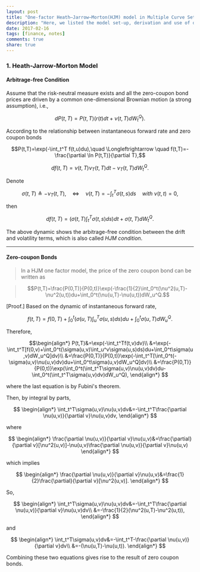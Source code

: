 ```yaml
---
layout: post
title: "One-factor Heath–Jarrow–Morton(HJM) model in Multiple Curve Setting"
description: "Here, we listed the model set-up, derivation and use of derivatives pricing in the setting of multiple curves. The pricing methodology includes pricing caplet/floorlet, European swaption, Bermudan swaption, CMS."
date: 2017-02-16
tags: [finance, notes]
comments: true
share: true
---
```


### 1. Heath-Jarrow-Morton Model


#### Arbitrage-free Condition

Assume that the risk-neutral measure exists and all the zero-coupon bond prices are driven by a common one-dimensional Brownian motion (a strong assumption), i.e.,

$$dP(t,T)=P(t,T)(r(t)dt+\nu(t,T)dW_t^Q).$$

According to the relationship between instantaneous forward rate and zero coupon bonds

$$P(t,T)=\exp(-\int_t^T f(t,u)du),\quad \Longleftrightarrow \quad f(t,T)=-\frac{\partial \ln P(t,T)}{\partial T},$$

$$df(t,T)=\nu(t,T)\nu_T(t,T)dt-\nu_T(t,T)dW_t^Q.$$

Denote 

$$\sigma(t,T)\triangleq -\nu_T(t,T),\quad \Longleftrightarrow \quad \nu(t,T)=-\int_t^T\sigma(t,s)ds \quad\textit{with } \nu(t,t)=0,$$

then

$$df(t,T)=(\sigma(t,T)\int_t^T \sigma(t,s)ds)dt+\sigma(t,T)dW_t^Q.$$

The above dynamic shows the arbitrage-free condition between the drift and volatility terms, which is also called *HJM condition*.

---
#### Zero-coupon Bonds

> In a HJM one factor model, the price of the zero coupon bond can be written as

> $$P(t,T)=\frac{P(0,T)}{P(0,t)}\exp(-\frac{1}{2}\int_0^t(\nu^2(u,T)-\nu^2(u,t))du+\int_0^t(\nu(u,T)-\nu(u,t))dW_u^Q.$$

[Proof.] Based on the dynamic of instantaneous forward rate,

$$f(t,T)=f(0,T)+\int_0^t(\sigma(u,T)\int_u^T\sigma(u,s)ds)du+\int_0^t\sigma(u,T)dW_u^Q.$$ 

Therefore, 

$$\begin{align*}
P(t,T)&=\exp(-\int_t^Tf(t,v)dv)\\
&=\exp(-\int_t^T[f(0,v)+\int_0^t(\sigma(u,v)\int_u^v\sigma(u,s)ds)du+\int_0^t\sigma(u,v)dW_u^Q]dv)\\
&=\frac{P(0,T)}{P(0,t)}\exp(-\int_t^T[\int_0^t(-\sigma(u,v)\nu(u,v)dv)du+\int_0^t\sigma(u,v)dW_u^Q]dv)\\
&=\frac{P(0,T)}{P(0,t)}\exp(\int_0^t(\int_t^T\sigma(u,v)\nu(u,v)dv)du-\int_0^t(\int_t^T\sigma(u,v)dv)dW_u^Q),
\end{align*}
$$

where the last equation is by Fubini's theorem.

Then, by integral by parts,

$$
\begin{align*}
\int_t^T\sigma(u,v)\nu(u,v)dv&=-\int_t^T\frac{\partial \nu(u,v)}{\partial v}\nu(u,v)dv,
\end{align*}
$$

where

$$
\begin{align*}
\frac{\partial \nu(u,v)}{\partial v}\nu(u,v)&=\frac{\partial}{\partial v}[\nu^2(u,v)]-\nu(u,v)\frac{\partial \nu(u,v)}{\partial v}\nu(u,v)
\end{align*}
$$

which implies

$$
\begin{align*}
\frac{\partial \nu(u,v)}{\partial v}\nu(u,v)&=\frac{1}{2}\frac{\partial}{\partial v}[\nu^2(u,v)].
\end{align*}
$$

So,

$$
\begin{align*}
\int_t^T\sigma(u,v)\nu(u,v)dv&=-\int_t^T\frac{\partial \nu(u,v)}{\partial v}\nu(u,v)dv\\
&=-\frac{1}{2}(\nu^2(u,T)-\nu^2(u,t)),
\end{align*}
$$

and

$$
\begin{align*}
\int_t^T\sigma(u,v)dv&=-\int_t^T-\frac{\partial \nu(u,v)}{\partial v}dv\\
&=-(\nu(u,T)-\nu(u,t)).
\end{align*}
$$

Combining these two equations gives rise to the result of zero coupon bonds.






